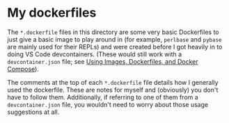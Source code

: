 # My dockerfiles

The `*.dockerfile` files in this directory are some very basic Dockerfiles to just give a basic image to play around in (for example, `perlbase` and `pybase` are mainly used for their REPLs) and were created before I got heavily in to doing VS Code devcontainers. (These would still work with a `devcontainer.json` file; see [Using Images, Dockerfiles, and Docker Compose](https://containers.dev/guide/dockerfile)).

The comments at the top of each `*.dockerfile` file details how I generally used the dockerfile. These are notes for myself and (obviously) you don't have to follow them. Additionally, if referring to one of them from a `devcontainer.json` file, you wouldn't need to worry about those usage suggestions at all.

